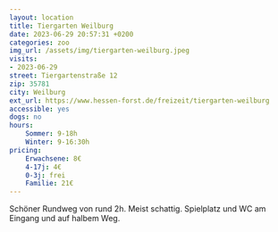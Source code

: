 ```yaml
---
layout: location
title: Tiergarten Weilburg
date: 2023-06-29 20:57:31 +0200
categories: zoo
img_url: /assets/img/tiergarten-weilburg.jpeg
visits: 
- 2023-06-29
street: Tiergartenstraße 12
zip: 35781
city: Weilburg
ext_url: https://www.hessen-forst.de/freizeit/tiergarten-weilburg
accessible: yes
dogs: no
hours:
    Sommer: 9-18h
    Winter: 9-16:30h
pricing:
    Erwachsene: 8€
    4-17j: 4€
    0-3j: frei
    Familie: 21€
---
```


Schöner Rundweg von rund 2h. Meist schattig. Spielplatz und WC am Eingang und auf halbem Weg.